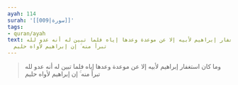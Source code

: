 ```yaml
---
ayah: 114
surah: '[[009|سورة]]'
tags:
- quran/ayah
text: وما كان استغفار إبراهيم لأبيه إلا عن موعدة وعدها إياه فلما تبين له أنه عدو لله
  تبرأ منه ۚ إن إبراهيم لأواه حليم
---
```

> وما كان استغفار إبراهيم لأبيه إلا عن موعدة وعدها إياه فلما تبين له أنه عدو لله تبرأ منه ۚ إن إبراهيم لأواه حليم
